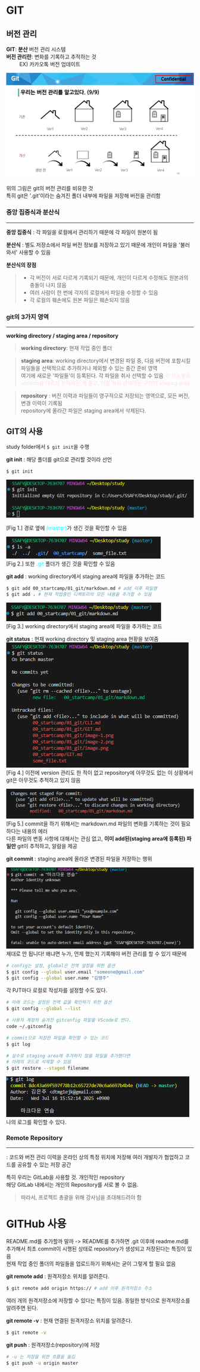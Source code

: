 # GIT

## 버전 관리  

**GIT**: **분산** 버전 관리 시스템  
**버전 관리란**: 변화를 기록하고 추적하는 것  
&nbsp;&nbsp;&nbsp;&nbsp;&nbsp;&nbsp;&nbsp;&nbsp; EX) 카카오톡 버전 업데이트  

![alt text](image.png)  

위의 그림은 git의 버전 관리를 비유한 것  
특히 git은 '.git'이라는 숨겨진 폴더 내부에 파일을 저장해 버전을 관리함  


### 중앙 집중식과 분산식
---

**중앙 집중식** : 각 파일을 로컬에서 관리하기 때문에 각 파일이 원본이 됨  

**분산식** : 별도 저장소에서 파일 버전 정보를 저장하고 있기 때문에 개인이 파일을 '불러와서' 사용할 수 있음  

**분산식의 장점**
>* 각 버전이 서로 다르게 기록되기 때문에, 개인이 다르게 수정해도 원본과의 충돌이 나지 않음
>* 여러 사람이 한 번에 각자의 로컬에서 파일을 수정할 수 있음
>* 각 로컬의 훼손에도 원본 파일은 훼손되지 않음


### git의 3가지 영역  
---
**working directory / staging area / repository**   

> **working directory**: 현재 작업 중인 폴더  

> **staging area**: working directory에서 변경된 파일 중, 다음 버전에 포함시킬 파일들을 선택적으로 추가하거나 제외할 수 있는 중간 준비 영역  
여기에 새로운 '파일들'이 등록된다. 각 파일을 취사 선택할 수 있음
<span style="color: #ffdce0">각 기능별로 version을 다르게 선택하는 게 좋고, 이를 취사 선택하는 구역이 staging area</span>  

>**repository** : 버전 이력과 파일들이 영구적으로 저장되는 영역으로, 모든 버전, 변경 이력이 기록됨  
repository에 올라간 파일은 staging area에서 삭제된다.  

## GIT의 사용  
study folder에서 `$ git init`을 수행  

**git init** : 해당 폴더를 git으로 관리할 것이라 선언  
```bash
$ git init
```

![alt text](image-1.png)  

[Fig 1.] 경로 옆에 <span style="color: #0EFCFE">(master)</span>가 생긴 것을 확인할 수 있음  

![alt text](image-2.png)  
[Fig 2.] 또한 <span style="color: #0EFCFE">.git</span> 폴더가 생긴 것을 확인할 수 있음  
  
     


**git add** : working directory에서 staging area에 파일을 추가하는 코드  
```bash
$ git add 00_startcamp/01_git/markdown.md # add 이후 파일명
$ git add . # 현재 작업중인 디렉토리의 모든 내용을 추가할 수 있음
```
![alt text](image-3.png)  
[Fig 3.] working directory에서 staging area에 파일을 추가하는 코드  

**git status** : 현재 working directory 및 staging area 현황을 보여줌  
![alt text](image-4.png)  
[Fig 4.] 이전에 version 관리도 한 적이 없고 repository에 아무것도 없는 이 상황에서 git은 아무것도 추적하고 있지 않음  

![alt text](image-5.png)  
[Fig 5.] commit을 하기 위해서는 markdown.md 파일의 변화를 기록하는 것이 필요하다는 내용의 에러  
다른 파일의 변동 사항에 대해서는 관심 없고, **이미 add된(staging area에 등록된) 파일만** git이 추적하고, 알람을 제공  

**git commit** : staging area에 올라온 변경된 파일을 저장하는 행위  

![alt text](image-6.png)  
제대로 안 됩니다! 왜냐면 누가, 언제 했는지 기록해야 버전 관리를 할 수 있기 때문에  


```bash
# config는 설정, global은 전역 설정을 위한 옵션
$ git config --global user.email "someone@gmail.com"  
$ git config --global user.name "김땡주" 
```  
각 PJT마다 로컬로 작성자를 설정할 수도 있다.

```bash
# 아래 코드는 설정된 전역 값을 확인하기 위한 옵션
$ git config --global --list
```  

```bash
# 사용자 계정의 숨겨진 gitconfig 파일을 VScode로 연다.
code ~/.gitconfig
```  

```bash
# commit으로 저장한 파일을 확인할 수 있는 코드
$ git log
```

```bash
# 실수로 staging area에 추가하지 않을 파일을 추가했다면
# 아래의 코드로 삭제할 수 있음
$ git restore --staged filename
```

![alt text](image-7.png)  
나의 로그를 확인할 수 있다.  

### Remote Repository  
---
: 코드와 버전 관리 이력을 온라인 상의 특정 위치에 저장해 여러 개발자가 협업하고 코드를 공유할 수 있는 저장 공간  

특히 우리는 GitLab을 사용할 것. 개인적인 repository  
해당 GitLab 내에서는 개인의 Repository를 서로 볼 수 없음.  
> 따라서, 프로젝트 총괄을 위해 강사님을 초대해드려야 함  


# GITHub 사용
README.md를 추가할까 말까
-> README를 추가하면 .git 이후에 readme.md를 추가해서 최초 commit이 시행된 상태로 repository가 생성되고 저장된다는 특징이 있음  
현재 작업 중인 폴더의 파일들을 업로드하기 위해서는 굳이 그렇게 할 필요 없음  

**git remote add** : 원격저장소 위치를 알려준다.  
```bash
$ git remote add origin https:// # add 이후 원격저장소 주소 
```  
여러 개의 원격저장소에 저장할 수 있다는 특징이 있음. 동일한 방식으로 원격저장소를 알려주면 된다.  

**git remote -v** : 현재 연결된 원격저장소 위치를 알려준다.  
```bash
$ git remote -v  
```

**git push** : 원격저장소(repository)에 저장  
```bash
# -u 는 저장을 위한 흐름을 옮김
$ git push -u origin master  
```  